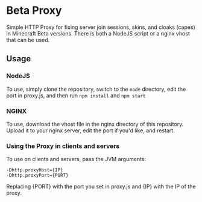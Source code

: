 # Beta Proxy
Simple HTTP Proxy for fixing server join sessions, skins, and cloaks (capes) in Minecraft Beta versions. There is both a NodeJS script or a nginx vhost that can be used.

## Usage

### NodeJS

To use, simply clone the repository, switch to the `node` directory, edit the port in proxy.js, and then run `npm install` and `npm start`

### NGINX

To use, download the vhost file in the nginx directory of this repository. Upload it to your nginx server, edit the port if you'd like, and restart.

### Using the Proxy in clients and servers

To use on clients and servers, pass the JVM arguments:
```
-Dhttp.proxyHost={IP}
-Dhttp.proxyPort={PORT}
```
Replacing {PORT} with the port you set in proxy.js and {IP} with the IP of the proxy.
